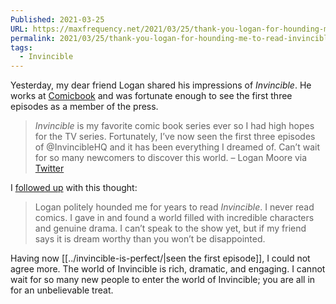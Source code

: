 ```yaml
---
Published: 2021-03-25
URL: https://maxfrequency.net/2021/03/25/thank-you-logan-for-hounding-me-to-read-invincible/
permalink: 2021/03/25/thank-you-logan-for-hounding-me-to-read-invincible/
tags:
  - Invincible
---
```

Yesterday, my dear friend Logan shared his impressions of *Invincible*. He works at [Comicbook](https://comicbook.com/) and was fortunate enough to see the first three episodes as a member of the press.

> *Invincible* is my favorite comic book series ever so I had high hopes for the TV series. Fortunately, I’ve now seen the first three episodes of @InvincibleHQ and it has been everything I dreamed of. Can’t wait for so many newcomers to discover this world. – Logan Moore via [Twitter](https://twitter.com/MooreMan12/status/1374746479622029314)

I [followed up](https://twitter.com/MooreMan12/status/1374746479622029314) with this thought:

> Logan politely hounded me for years to read *Invincible*. I never read comics. I gave in and found a world filled with incredible characters and genuine drama. I can’t speak to the show yet, but if my friend says it is dream worthy than you won’t be disappointed.

Having now [[../invincible-is-perfect/|seen the first episode]], I could not agree more. The world of Invincible is rich, dramatic, and engaging. I cannot wait for so many new people to enter the world of Invincible; you are all in for an unbelievable treat.